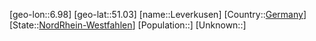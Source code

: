 ﻿---
location: [51.03,6.98]
type: City
tags:
- geo/City


SpocWebEntityId: 31967
isDeleted: false
confidential: public

---
[geo-lon::6.98]
[geo-lat::51.03]
[name::Leverkusen]
[Country::[Germany](geo/Continent/Europe/Germany.md)]
[State::[NordRhein-Westfahlen](NordRhein-Westfahlen)]
[Population::]
[Unknown::]

